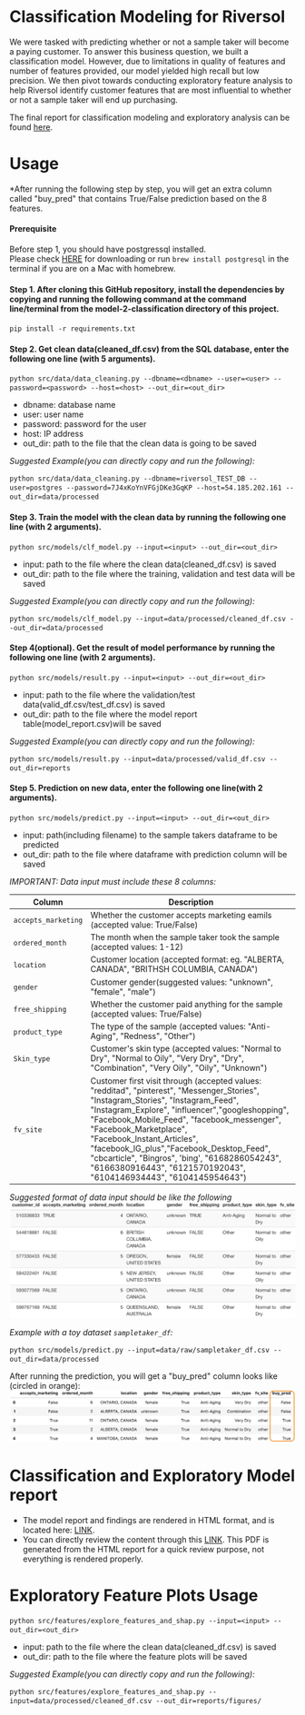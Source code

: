 # Classification Modeling for Riversol

We were tasked with predicting whether or not a sample taker will become a paying customer. To answer this business question, we built a classification model. However, due to limitations in quality of features and number of features provided, our model yielded high recall but low precision. We then pivot towards conducting exploratory feature analysis to help Riversol identify customer features that are most influential to whether or not a sample taker will end up purchasing.

The final report for classification modeling and exploratory analysis can be found [here](https://github.com/trevorkwan/Riversol-Data-Science-MDS-Capstone-Project/blob/main/reports/Final_Exploratory_Analysis_Classification_Report.pdf).

# Usage
*After running the following step by step, you will get an extra column called "buy_pred" that contains True/False prediction based on the 8 features. 
#### Prerequisite
Before step 1, you should have postgressql installed.\
Please check [HERE](https://www.postgresql.org/download/) for downloading or run `brew install postgresql` in the terminal if you are on a Mac with homebrew.

#### Step 1. After cloning this GitHub repository, install the dependencies by copying and running the following command at the command line/terminal from the model-2-classification directory of this project.

```
pip install -r requirements.txt
```


#### Step 2. Get clean data(cleaned_df.csv) from the SQL database, enter the following one line (with 5 arguments).
    
```
python src/data/data_cleaning.py --dbname=<dbname> --user=<user> --password=<password> --host=<host> --out_dir=<out_dir>
```
- dbname: database name
- user: user name
- password: password for the user
- host: IP address
- out_dir: path to the file that the clean data is going to be saved

*Suggested Example(you can directly copy and run the following):*

```
python src/data/data_cleaning.py --dbname=riversol_TEST_DB --user=postgres --password=7J4xKoYnVFGjDKe3GqKP --host=54.185.202.161 --out_dir=data/processed
```


#### Step 3. Train the model with the clean data by running the following one line (with 2 arguments).

```
python src/models/clf_model.py --input=<input> --out_dir=<out_dir>
```
- input: path to the file where the clean data(cleaned_df.csv) is saved
- out_dir: path to the file where the training, validation and test data will be saved

*Suggested Example(you can directly copy and run the following):*

```
python src/models/clf_model.py --input=data/processed/cleaned_df.csv --out_dir=data/processed
```

#### Step 4(optional). Get the result of model performance by running the following one line (with 2 arguments).
```
python src/models/result.py --input=<input> --out_dir=<out_dir>
```
- input: path to the file where the validation/test data(valid_df.csv/test_df.csv) is saved
- out_dir: path to the file where the model report table(model_report.csv)will be saved

*Suggested Example(you can directly copy and run the following):*
```
python src/models/result.py --input=data/processed/valid_df.csv --out_dir=reports
```


#### Step 5. Prediction on new data, enter the following one line(with 2 arguments).
```
python src/models/predict.py --input=<input> --out_dir=<out_dir>
```
- input: path(including filename) to the sample takers dataframe to be predicted
- out_dir: path to the file where dataframe with prediction column will be saved

*IMPORTANT: Data input must include these 8 columns:*

|Column|Description|
|---|---|
|`accepts_marketing`|Whether the customer accepts marketing eamils (accepted value: True/False)|
|`ordered_month`|The month when the sample taker took the sample (accepted values: 1-12)|
|`location`|Customer location (accepted format: eg. "ALBERTA, CANADA", "BRITHSH COLUMBIA, CANADA")|
|`gender`|Customer gender(suggested values: "unknown", "female", "male")|
|`free_shipping`|Whether the customer paid anything for the sample (accepted values: True/False)|
|`product_type`|The type of the sample (accepted values: "Anti-Aging", "Redness", "Other")|
|`Skin_type`|Customer's skin type (accepted values: "Normal to Dry", "Normal to Oily", "Very Dry", "Dry", "Combination", "Very Oily", "Oily", "Unknown")|
|`fv_site`|Customer first visit through (accepted values: "redditad", "pinterest", "Messenger_Stories", "Instagram_Stories", "Instagram_Feed", "Instagram_Explore", "influencer","googleshopping", "Facebook_Mobile_Feed", "facebook_messenger", "Facebook_Marketplace", "Facebook_Instant_Articles", "facebook_IG_plus","Facebook_Desktop_Feed", "cbcarticle", "Bingros", 'bing', "6168286054243", "6166380916443", "6121570192043", "6104146934443", "6104145954643")|



*Suggested format of data input should be like the following*
![sample_df](images/df_example.png)

*Example with a toy dataset `sampletaker_df`:*
```
python src/models/predict.py --input=data/raw/sampletaker_df.csv --out_dir=data/processed
```
After running the prediction, you will get a "buy_pred" column looks like (circled in orange):
![sample output](images/sample_prediction_output.png)

# Classification and Exploratory Model report
- The model report and findings are rendered in HTML format, and is located here: [LINK](./reports/final_exploratory_report.html).
- You can directly review the content through this [LINK](./reports/Final_Exploratory_Analysis_Classification_Report.pdf). This PDF is generated from the HTML report for a quick review purpose, not everything is rendered properly.

# Exploratory Feature Plots Usage
```
python src/features/explore_features_and_shap.py --input=<input> --out_dir=<out_dir>
```
- input: path to the file where the clean data(cleaned_df.csv) is saved
- out_dir: path to the file where the feature plots will be saved

*Suggested Example(you can directly copy and run the following):*
```
python src/features/explore_features_and_shap.py --input=data/processed/cleaned_df.csv --out_dir=reports/figures/
```


